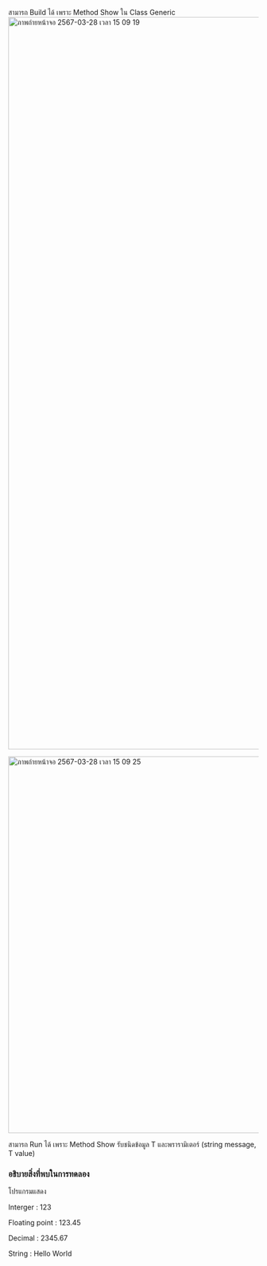 
สามารถ Build ได้ เพราะ Method Show ใน Class Generic<img width="1470" alt="ภาพถ่ายหน้าจอ 2567-03-28 เวลา 15 09 19" src="https://github.com/omelaweng/03376836-OOP-2566-Lab-14/assets/144561325/821f351d-524f-4828-821c-4232d0c7b96e">

<img width="756" alt="ภาพถ่ายหน้าจอ 2567-03-28 เวลา 15 09 25" src="https://github.com/omelaweng/03376836-OOP-2566-Lab-14/assets/144561325/0a1d2ab0-66c9-4712-9b9e-517dfadad7c0">

สามารถ Run ได้ เพราะ Method Show รับชนิดข้อมูล T และพรารามิเตอร์ (string message, T value)

### อธิบายสิ่งที่พบในการทดลอง
โปรแกรมแสดง

Interger : 123

Floating point : 123.45

Decimal : 2345.67

String : Hello World
